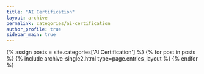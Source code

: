 ```yaml
---
title: "AI Certification"
layout: archive
permalink: categories/ai-certification
author_profile: true
sidebar_main: true
---
```


{% assign posts = site.categories['AI Certification'] %}
{% for post in posts %} 
  {% include archive-single2.html type=page.entries_layout %} 
{% endfor %} 